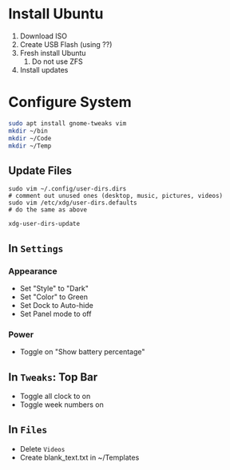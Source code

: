 # Install Ubuntu
1. Download ISO
1. Create USB Flash (using ??)
1. Fresh install Ubuntu
	1. Do not use ZFS
1. Install updates

# Configure System
```bash
sudo apt install gnome-tweaks vim
mkdir ~/bin
mkdir ~/Code
mkdir ~/Temp
```

## Update Files
```
sudo vim ~/.config/user-dirs.dirs
# comment out unused ones (desktop, music, pictures, videos)
sudo vim /etc/xdg/user-dirs.defaults
# do the same as above

xdg-user-dirs-update
```

## In `Settings`
### Appearance 
- Set "Style" to "Dark"
- Set "Color" to Green
- Set Dock to Auto-hide
- Set Panel mode to off

### Power
- Toggle on "Show battery percentage"

## In `Tweaks`: Top Bar
- Toggle all clock to on
- Toggle week numbers on

## In `Files`
- Delete `Videos`
- Create blank_text.txt in ~/Templates

